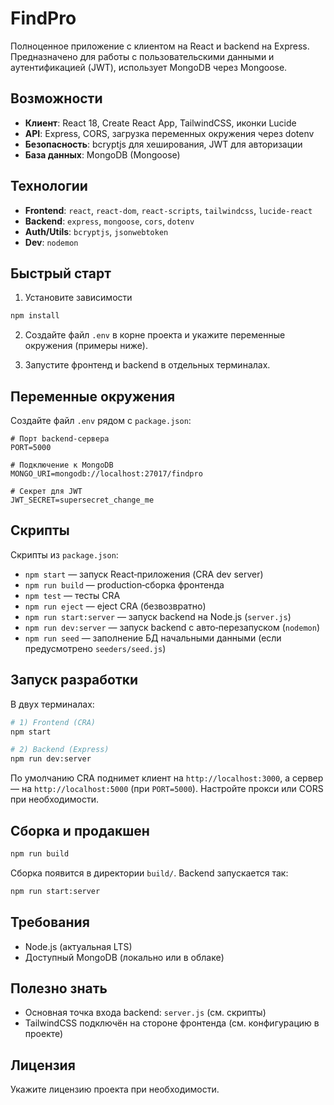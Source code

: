 # FindPro

Полноценное приложение с клиентом на React и backend на Express. Предназначено для работы с пользовательскими данными и аутентификацией (JWT), использует MongoDB через Mongoose.

## Возможности
- **Клиент**: React 18, Create React App, TailwindCSS, иконки Lucide
- **API**: Express, CORS, загрузка переменных окружения через dotenv
- **Безопасность**: bcryptjs для хеширования, JWT для авторизации
- **База данных**: MongoDB (Mongoose)

## Технологии
- **Frontend**: `react`, `react-dom`, `react-scripts`, `tailwindcss`, `lucide-react`
- **Backend**: `express`, `mongoose`, `cors`, `dotenv`
- **Auth/Utils**: `bcryptjs`, `jsonwebtoken`
- **Dev**: `nodemon`

## Быстрый старт
1. Установите зависимости

```bash
npm install
```

2. Создайте файл `.env` в корне проекта и укажите переменные окружения (примеры ниже).

3. Запустите фронтенд и backend в отдельных терминалах.

## Переменные окружения
Создайте файл `.env` рядом с `package.json`:

```env
# Порт backend-сервера
PORT=5000

# Подключение к MongoDB
MONGO_URI=mongodb://localhost:27017/findpro

# Секрет для JWT
JWT_SECRET=supersecret_change_me
```

## Скрипты
Скрипты из `package.json`:

- `npm start` — запуск React‑приложения (CRA dev server)
- `npm run build` — production‑сборка фронтенда
- `npm test` — тесты CRA
- `npm run eject` — eject CRA (безвозвратно)
- `npm run start:server` — запуск backend на Node.js (`server.js`)
- `npm run dev:server` — запуск backend с авто‑перезапуском (`nodemon`)
- `npm run seed` — заполнение БД начальными данными (если предусмотрено `seeders/seed.js`)

## Запуск разработки
В двух терминалах:

```bash
# 1) Frontend (CRA)
npm start

# 2) Backend (Express)
npm run dev:server
```

По умолчанию CRA поднимет клиент на `http://localhost:3000`, а сервер — на `http://localhost:5000` (при `PORT=5000`). Настройте прокси или CORS при необходимости.

## Сборка и продакшен
```bash
npm run build
```
Сборка появится в директории `build/`. Backend запускается так:

```bash
npm run start:server
```

## Требования
- Node.js (актуальная LTS)
- Доступный MongoDB (локально или в облаке)

## Полезно знать
- Основная точка входа backend: `server.js` (см. скрипты)
- TailwindCSS подключён на стороне фронтенда (см. конфигурацию в проекте)

## Лицензия
Укажите лицензию проекта при необходимости.